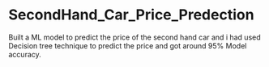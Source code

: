 # SecondHand_Car_Price_Predection
Built a ML model to predict the price of the second hand car and i had used Decision tree technique to predict the price and got around 95% Model accuracy.
